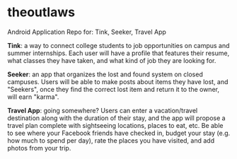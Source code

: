 # theoutlaws
Android Application Repo for:
  Tink,
  Seeker,
  Travel App

**Tink**: a way to connect college students to job opportunities on campus and summer internships. Each user will have a profile that features their resume, what classes they have taken, and what kind of job they are looking for. 

**Seeker**: an app that organizes the lost and found system on closed campuses. Users will be able to make posts about items they have lost, and "Seekers", once they find the correct lost item and return it to the owner, will earn "karma".

**Travel App**: going somewhere? Users can enter a vacation/travel destination along with the duration of their stay, and the app will propose a travel plan complete with sightseeing locations, places to eat, etc. Be able to see where your Facebook friends have checked in, budget your stay (e.g. how much to spend per day), rate the places you have visited, and add photos from your trip.
